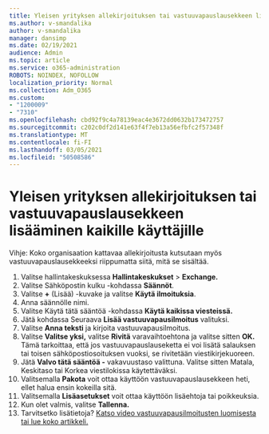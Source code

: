 ```yaml
---
title: Yleisen yrityksen allekirjoituksen tai vastuuvapauslausekkeen lisääminen kaikille käyttäjille
ms.author: v-smandalika
author: v-smandalika
manager: dansimp
ms.date: 02/19/2021
audience: Admin
ms.topic: article
ms.service: o365-administration
ROBOTS: NOINDEX, NOFOLLOW
localization_priority: Normal
ms.collection: Adm_O365
ms.custom:
- "1200009"
- "7310"
ms.openlocfilehash: cbd92f9c4a78139eac4e3672dd0632b173472757
ms.sourcegitcommit: c202c0df2d141e63f4f7eb13a56efbfc2f57348f
ms.translationtype: MT
ms.contentlocale: fi-FI
ms.lasthandoff: 03/05/2021
ms.locfileid: "50508586"
---
```

# <a name="add-a-global-company-signature-or-disclaimer-for-all-users"></a>Yleisen yrityksen allekirjoituksen tai vastuuvapauslausekkeen lisääminen kaikille käyttäjille

Vihje: Koko organisaation kattavaa allekirjoitusta kutsutaan myös vastuuvapauslausekkeeksi riippumatta siitä, mitä se sisältää.

1. Valitse hallintakeskuksessa **Hallintakeskukset**  >  **Exchange.**
2. Valitse Sähköpostin kulku -kohdassa **Säännöt**.
3. Valitse **+** (Lisää) -kuvake ja valitse **Käytä ilmoituksia**.
4. Anna säännölle nimi.
5. Valitse Käytä tätä sääntöä -kohdassa **Käytä kaikissa viesteissä.**
6. Jätä kohdassa Seuraava **Lisää vastuuvapausilmoitus** valituksi.
7. Valitse **Anna teksti** ja kirjoita vastuuvapausilmoitus.
8. Valitse **Valitse yksi,** valitse **Rivitä** varavaihtoehtona ja valitse sitten **OK.** Tämä tarkoittaa, että jos vastuuvapauslauseketta ei voi lisätä salauksen tai toisen sähköpostiosoituksen vuoksi, se rivitetään viestikirjekuoreen.
9. Jätä **Valvo tätä sääntöä -** vakavuustaso valittuna. Valitse sitten Matala, Keskitaso tai Korkea viestilokissa käytettäväksi.
10. Valitsemalla **Pakota** voit ottaa käyttöön vastuuvapauslausekkeen heti, ellet halua ensin kokeilla sitä.
11. Valitsemalla **Lisäasetukset** voit ottaa käyttöön lisäehtoja tai poikkeuksia.
12. Kun olet valmis, valitse **Tallenna.**
13. Tarvitsetko lisätietoja? [Katso video vastuuvapausilmoitusten luomisesta tai lue koko artikkeli.](https://support.office.com/article/2d75860f-c527-4352-a7f6-73eba54c0c72?wt.mc_id=Chat_GlobalSignature)